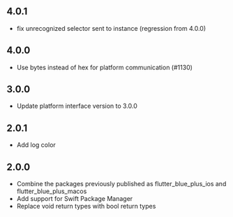 ## 4.0.1
* fix unrecognized selector sent to instance (regression from 4.0.0)

## 4.0.0
* Use bytes instead of hex for platform communication (#1130)

## 3.0.0
* Update platform interface version to 3.0.0

## 2.0.1
* Add log color

## 2.0.0
* Combine the packages previously published as flutter_blue_plus_ios and flutter_blue_plus_macos
* Add support for Swift Package Manager
* Replace void return types with bool return types
